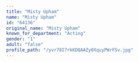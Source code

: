 ```yaml
---
title: "Misty Upham"
name: "Misty Upham"
id: "64136"
original_name: "Misty Upham"
known_for_department: "Acting"
gender: "1"
adult: "false"
profile_path: "/yvr78I7rkKDQAAZy0XquyPWrFSv.jpg"
---
```

